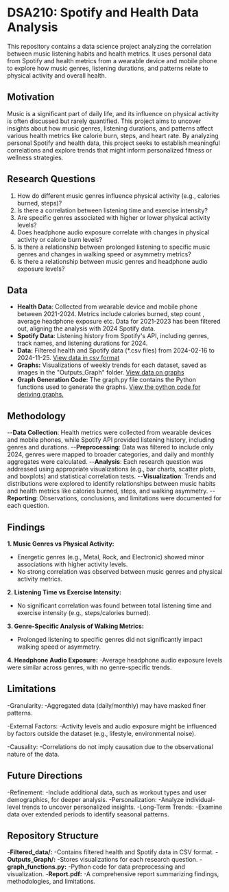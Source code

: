 # DSA210: Spotify and Health Data Analysis

This repository contains a data science project analyzing the correlation between music listening habits and health metrics. It uses personal data from Spotify and health metrics from a wearable device and mobile phone to explore how music genres, listening durations, and patterns relate to physical activity and overall health.

## **Motivation**

Music is a significant part of daily life, and its influence on physical activity is often discussed but rarely quantified. This project aims to uncover insights about how music genres, listening durations, and patterns affect various health metrics like calorie burn, steps, and heart rate. By analyzing personal Spotify and health data, this project seeks to establish meaningful correlations and explore trends that might inform personalized fitness or wellness strategies.

## **Research Questions**
1. How do different music genres influence physical activity (e.g., calories burned, steps)?
2. Is there a correlation between listening time and exercise intensity?
3. Are specific genres associated with higher or lower physical activity levels?
4. Does headphone audio exposure correlate with changes in physical activity or calorie burn levels?
5. Is there a relationship between prolonged listening to specific music genres and changes in walking speed or asymmetry metrics?
6. Is there a relationship between music genres and headphone audio exposure levels?

## **Data**
- **Health Data**: Collected from wearable device and mobile phone between 2021-2024. Metrics include calories burned, step count , average headphone exposure etc. Data for 2021-2023 has been filtered out, aligning the analysis with 2024 Spotify data.
- **Spotify Data**: Listening history from Spotify's API, including genres, track names, and listening durations for 2024.
- **Data:** Filtered health and Spotify data (*.csv files) from 2024-02-16 to 2024-11-25. [View data in csv format](./Filtered_data)
- **Graphs:** Visualizations of weekly trends for each dataset, saved as images in the "Outputs_Graph" folder. [View data on graphs](./Filtered_data/Outputs_Graph)
- **Graph Generation Code:** The graph.py file contains the Python functions used to generate the graphs. [View the python code for deriving graphs.](./Filtered_data/graph_functions.py)

## **Methodology**
--**Data Collection**: Health metrics were collected from wearable devices and mobile phones, while Spotify API provided listening history, including genres and durations.
--**Preprocessing**: Data was filtered to include only 2024, genres were mapped to broader categories, and daily and monthly aggregates were calculated.
--**Analysis**: Each research question was addressed using appropriate visualizations (e.g., bar charts, scatter plots, and boxplots) and statistical correlation tests.
--**Visualization**: Trends and distributions were explored to identify relationships between music habits and health metrics like calories burned, steps, and walking asymmetry.
--**Reporting**: Observations, conclusions, and limitations were documented for each question.

## **Findings**
**1. Music Genres vs Physical Activity:**
- Energetic genres (e.g., Metal, Rock, and Electronic) showed minor associations with higher activity levels.
- No strong correlation was observed between music genres and physical activity metrics.

**2. Listening Time vs Exercise Intensity:**
- No significant correlation was found between total listening time and exercise intensity (e.g., steps/calories burned).

**3. Genre-Specific Analysis of Walking Metrics:**
- Prolonged listening to specific genres did not significantly impact walking speed or asymmetry.

**4. Headphone Audio Exposure:**
-Average headphone audio exposure levels were similar across genres, with no genre-specific trends.


## **Limitations**
-Granularity:
-Aggregated data (daily/monthly) may have masked finer patterns.

-External Factors:
-Activity levels and audio exposure might be influenced by factors outside the dataset (e.g., lifestyle, environmental noise).

-Causality:
-Correlations do not imply causation due to the observational nature of the data.

## **Future Directions**
-Refinement:
-Include additional data, such as workout types and user demographics, for deeper analysis.
-Personalization:
-Analyze individual-level trends to uncover personalized insights.
-Long-Term Trends:
-Examine data over extended periods to identify seasonal patterns.

## **Repository Structure**
-**Filtered_data/:**
-Contains filtered health and Spotify data in CSV format.
-**Outputs_Graph/:**
-Stores visualizations for each research question.
-**graph_functions.py:**
-Python code for data preprocessing and visualization.
-**Report.pdf:**
-A comprehensive report summarizing findings, methodologies, and limitations.
